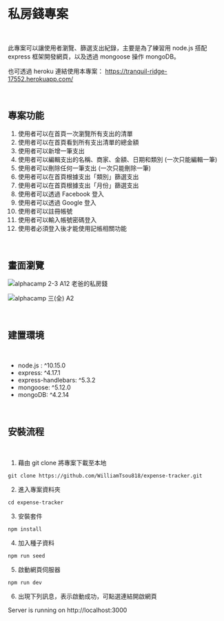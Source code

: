 # 私房錢專案

<br>

此專案可以讓使用者瀏覽、篩選支出紀錄，主要是為了練習用 node.js 搭配 express 框架開發網頁，以及透過 mongoose 操作 mongoDB。

也可透過 heroku 連結使用本專案： https://tranquil-ridge-17552.herokuapp.com/

<br>

## 專案功能

1.  使用者可以在首頁一次瀏覽所有支出的清單
2.  使用者可以在首頁看到所有支出清單的總金額
3.  使用者可以新增一筆支出
4.  使用者可以編輯支出的名稱、商家、金額、日期和類別 (一次只能編輯一筆)
5.  使用者可以刪除任何一筆支出 (一次只能刪除一筆)
6.  使用者可以在首頁根據支出「類別」篩選支出
7.  使用者可以在首頁根據支出「月份」篩選支出
8.  使用者可以透過 Facebook 登入
9.  使用者可以透過 Google 登入
10. 使用者可以註冊帳號
11. 使用者可以輸入帳號密碼登入
12. 使用者必須登入後才能使用記帳相關功能

<br>

## 畫面瀏覽
![alphacamp 2-3 A12 老爸的私房錢](https://user-images.githubusercontent.com/78346513/125745457-6c01be3f-adc2-470d-9983-751331114de0.png)

![alphacamp 三(全) A2](https://user-images.githubusercontent.com/78346513/128588522-bce87679-408a-40e6-8638-24a97389f0a2.png)

<br>

## 建置環境

<br>

* node.js : ^10.15.0
* express: ^4.17.1
* express-handlebars: ^5.3.2
* mongoose: ^5.12.0
* mongoDB: ^4.2.14

<br>

## 安裝流程

<br>

1. 藉由 git clone 將專案下載至本地
```
git clone https://github.com/WilliamTsou818/expense-tracker.git
```
2. 進入專案資料夾
```
cd expense-tracker
```
3. 安裝套件
```
npm install
```
4. 加入種子資料
```
npm run seed
```
5. 啟動網頁伺服器
```
npm run dev
```
6. 出現下列訊息，表示啟動成功，可點選連結開啟網頁

Server is running on http://localhost:3000